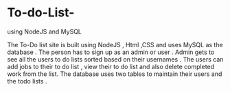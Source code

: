 # To-do-List-
using NodeJS and MySQL

The To-Do list site is built using NodeJS , Html ,CSS and uses MySQL as the database .
The person has to sign up as an admin or user .
Admin gets to see all the users to do lists sorted based on their usernames .
The users can add jobs to their to do list , view their to do list and also delete completed work from the list. 
The database uses two tables to maintain their users and the todo lists .
